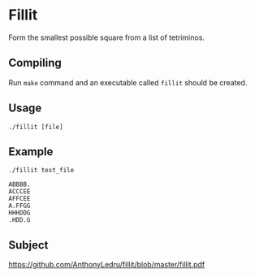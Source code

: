 # Fillit
Form the smallest possible square from a list of tetriminos.

## Compiling
Run `make` command and an executable called `fillit` should be created.

## Usage
```
./fillit [file]
```

## Example

```
./fillit test_file

ABBBB.
ACCCEE
AFFCEE
A.FFGG
HHHDDG
.HDD.G
```
## Subject

https://github.com/AnthonyLedru/fillit/blob/master/fillit.pdf

